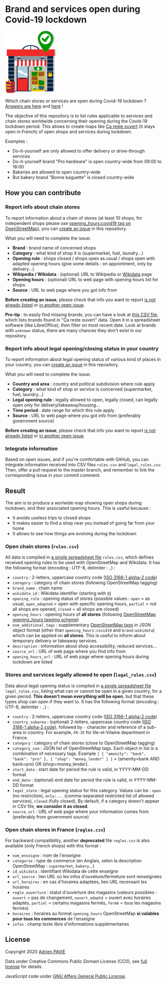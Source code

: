 # Brand and services open during Covid-19 lockdown

![Logo](images/logo.png)

Which chain stores or services are open during Covid-19 lockdown ? [Answers are here](rules.csv) and [here](legal_rules.csv) !

The objective of this repository is to list rules applicable to services and chain stores worldwide concerning their opening during the Covid-19 lockdown period. This allows to create maps like [Ça reste ouvert](https://caresteouvert.fr) (it stays open in French) of open shops and services during lockdown.

Examples :
* Do-it-yourself are only allowed to offer delivery or drive-through services
* Do-it-yourself brand "Pro hardware" is open country-wide from 09:00 to 18:00
* Bakeries are allowed to open country-wide
* But bakery brand "Bonne baguette" is closed country-wide


## How you can contribute

### Report info about chain stores

To report information about a chain of stores (at least 10 shops, for independent shops please use [opening_hours:covid19 tag on OpenStreetMap](https://wiki.openstreetmap.org/wiki/Key:opening_hours:covid19)), you can [create an issue](https://github.com/PanierAvide/Covid_enseignes/issues) in this repository.

What you will need to complete the issue:

* __Brand__ : brand name of concerned shops
* __Category__ : what kind of shop it is (supermarket, fuel, laundry...)
* __Opening rule__ : shops closed / shops open as usual / shops open with adapted opening hours (give some details : on appointment, only by delivery...)
* __Wikipedia / Wikidata__ : (optional) URL to Wikipedia or [Wikidata](https://www.wikidata.org/) page
* __Opening hours__ : (optional) URL to web page with opening hours list for shops
* __Source__ : URL to web page where you got info from

__Before creating an issue__, please check that info you want to report [is not already listed](rules.csv) or [in another open issue](https://github.com/PanierAvide/Covid_enseignes/issues?q=is%3Aissue).

__Pro-tip__ : to easily find missing brands, you can have a look at [this CSV file](https://download.osmontrouge.fr/caresteouvert/stats_brand_count.csv), which lists brands found in "Ça reste ouvert" data. Open it in a spreadsheet software (like LibreOffice), then filter on most recent date. Look at brands with `unknown` status, there are many chances they don't exist in our repository.


### Report info about legal opening/closing status in your country

To report information about legal opening status of various kind of places in your country, you can [create an issue](https://github.com/PanierAvide/Covid_enseignes/issues) in this repository.

What you will need to complete the issue:

* __Country and area__ : country and political subdivision where rule apply
* __Category__ : what kind of shop or service is concerned (supermarket, fuel, laundry...)
* __Legal opening rule__ : legally allowed to open, legally closed, can legally open only for delivery/takeaway/housing...
* __Time period__ : date range for which this rule apply
* __Source__ : URL to web page where you got info from (preferably government source)

__Before creating an issue__, please check that info you want to report [is not already listed](legal_rules.csv) or [in another open issue](https://github.com/PanierAvide/Covid_enseignes/issues?q=is%3Aissue).

### Integrate information

Based on open issues, and if you're comfortable with GitHub, you can integrate information received into CSV files `rules.csv` and `legal_rules.csv`. Then, offer a pull request to the master branch, and remember to link the corresponding issue in your commit comment.


## Result

The aim is to produce a worlwide map showing open shops during lockdown, and their associated opening hours. This is useful because :

* It avoids useless trips to closed shops
* It makes easier to find a shop near you instead of going far from your home
* It allows to see how things are evolving during the lockdown

### Open chain stores (`rules.csv`)

All data is compiled in [a single spreadsheet file](rules.csv) `rules.csv`, which defines received opening rules to be used with OpenStreetMap and Wikidata. It has the following format (encoding : UTF-8, delimiter : `,`) :

* `country` : 2-letters, uppercase country code ([ISO 3166-1 alpha-2 code](https://en.wikipedia.org/wiki/ISO_3166-1_alpha-2))
* `category` : category of chain stores (following OpenStreetMap tagging)
* `brand_name` : chain name
* `wikidata_id` : Wikidata identifier (starting with `Q`)
* `opening_rule` : opening status of stores (possible values : `open` = as usual, `open_adapted` = open with specific opening hours, `partial` = not all shops are opened, `closed` = all shops are closed)
* `opening_hours` : opening hours of __all stores__ (following [OpenStreetMap opening_hours tagging scheme](https://wiki.openstreetmap.org/wiki/Key:opening_hours))
* `osm_additional_tags` : supplementary [OpenStreetMap tags](https://wiki.openstreetmap.org/wiki/Key:opening_hours:covid19) in JSON object format (other than `opening_hours:covid19` and `brand:wikidata`) which can be applied on __all stores__. This is useful to inform about temporary delivery or takeaway services.
* `description` : information about shop accessibility, reduced services...
* `source_url` : URL of web page where you find info from
* `opening_hours_url` : URL of web page where opening hours during lockdown are listed

### Stores and services legally allowed to open (`legal_rules.csv`)

Data about legal opening status is compiled in [a single spreadsheet file](legal_rules.csv) `legal_rules.csv`, listing what can or cannot be open in a given country, for a given period. __This doesn't mean everything will be open__, but that these types shop can open if they want to. It has the following format (encoding : UTF-8, delimiter : `,`) :

* `country` : 2-letters, uppercase country code ([ISO 3166-1 alpha-2 code](https://en.wikipedia.org/wiki/ISO_3166-1_alpha-2))
* `country_subarea` : (optional) 2-letters, uppercase country code ([ISO 3166-1 alpha-2 code](https://en.wikipedia.org/wiki/ISO_3166-1_alpha-2)), followed by `-` character and reference of a sub-area in country. For example, `FR-35` for Ille-et-Vilaine department in France.
* `category` : category of chain stores (close to OpenStreetMap tagging)
* `category_osm` : JSON list of OpenStreetMap tags. Each object in list is a combination of necessary tags. Example `[ { "amenity": "bank", "bank": "pro" }, { "shop": "money_lender" } ]` = (amenity=bank AND bank=pro) OR (shop=money_lender).
* `start_date` : start date for period the rule is valid, in YYYY-MM-DD format
* `end_date` : (optional) end date for period the rule is valid, in YYYY-MM-DD format
* `legal_state` : legal opening status for this category. Values can be : `open` (no restriction), `only:...` (comma-separated restricted list of allowed services), `closed` (fully closed). By default, if a category doesn't appear in CSV file, __we consider it as closed__.
* `source_url` : URL of web page where your information comes from (preferably from government source)

### Open chain stores in France (`regles.csv`)

For backward compatibility, another __deprecated__ file `regles.csv` is also available (only French shops) with this format :

* `nom_enseigne` : nom de l'enseigne
* `categorie` : type de commerce (en Anglais, selon la description OpenStreetMap : `supermarket`, `bakery`...)
* `id_wikidata` : identifiant Wikidata de cette enseigne
* `url_source` : lien URL où les infos d'ouveture/fermeture sont renseignées
* `url_horaires` : en cas d'horaires adaptées, lien URL recensant les horaires
* `regle_ouverture` : statut d'ouverture des magasins (valeurs possibles : `ouvert` = pas de changement, `ouvert_adapté` = ouvert avec horaires adaptés, `partiel` = certains magasins fermés, `fermé` = tous les magasins fermés)
* `horaires` : horaires au format `opening_hours` OpenStreetMap __si valables pour tous les commerces__ de l'enseigne
* `infos` : champ texte libre d'informations supplémentaires


## License

Copyright 2020 [Adrien PAVIE](https://pavie.info)

Data under Creative Commons Public Domain License (CC0), see [full license](LICENSE) for details.

JavaScript code under [GNU Affero General Public License](https://www.gnu.org/licenses/#AGPL).
